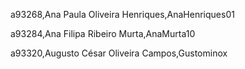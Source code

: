 a93268,Ana Paula Oliveira Henriques,AnaHenriques01 

a93284,Ana Filipa Ribeiro Murta,AnaMurta10 

a93320,Augusto César Oliveira Campos,Gustominox 

